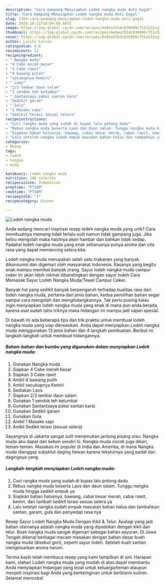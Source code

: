 ```yaml
---
description: "Cara Gampang Menyiapkan Lodeh nangka muda Anti Gagal"
title: "Cara Gampang Menyiapkan Lodeh nangka muda Anti Gagal"
slug: 1104-cara-gampang-menyiapkan-lodeh-nangka-muda-anti-gagal
date: 2020-10-11T18:09:08.847Z
image: https://img-global.cpcdn.com/recipes/6e9ee255dc036999/751x532cq70/lodeh-nangka-muda-foto-resep-utama.jpg
thumbnail: https://img-global.cpcdn.com/recipes/6e9ee255dc036999/751x532cq70/lodeh-nangka-muda-foto-resep-utama.jpg
cover: https://img-global.cpcdn.com/recipes/6e9ee255dc036999/751x532cq70/lodeh-nangka-muda-foto-resep-utama.jpg
author: Lucile Larson
ratingvalue: 4.6
reviewcount: 12
recipeingredient:
- " Nangka muda"
- "4 Cabe merah besar"
- "3 Cabe rawit"
- "4 bawang putih"
- "secukupnya Kemiri"
- " Laos"
- "2/3 lembar daun salam"
- "1 sendok teh ketumbar"
- " Santansaya pakai santan kara"
- "Sedikit garam"
- " Gula"
- "1 Masako sapi"
- "Sedikit terasi sesuai selera"
recipeinstructions:
- "Cuci rangka muda yang sudah di kupas lalu potong dadu"
- "Rebus nangka muda beserta Laos dan daun salam. Tunggu nangka muda hingga sedikit empuk ya"
- "Siapkan bahan halusnya, bawang, cabai besar merah, cabai rawit, kemiri, dan tambah sedikit terasi sesuai selera ya"
- "Lalu setelah nangka sudah empuk masukan bahan halus dan tambahkan santan, garam, gula dan penyedap rasa nya"
categories:
- Resep
tags:
- lodeh
- nangka
- muda

katakunci: lodeh nangka muda 
nutrition: 140 calories
recipecuisine: Indonesian
preptime: "PT26M"
cooktime: "PT36M"
recipeyield: "1"
recipecategory: Dinner

---
```



![Lodeh nangka muda](https://img-global.cpcdn.com/recipes/6e9ee255dc036999/751x532cq70/lodeh-nangka-muda-foto-resep-utama.jpg)

Anda sedang mencari inspirasi resep lodeh nangka muda yang unik? Cara membuatnya memang tidak terlalu sulit namun tidak gampang juga. Jika keliru mengolah maka hasilnya akan hambar dan bahkan tidak sedap. Padahal lodeh nangka muda yang enak seharusnya punya aroma dan cita rasa yang dapat memancing selera kita.

Lodeh nangka muda merupakan salah satu makanan yang banyak dikonsumsi dan digemari oleh masyarakat Indonesia. Rasanya yang begitu enak mampu memikat banyak orang. Sayur lodeh nangka muda campur ceker ini akan lebih nikmat dibandingkan dengan sayur lodeh Cara Memasak Sayur Lodeh Nangka Muda/Tewel Campur Ceker.

Banyak hal yang sedikit banyak berpengaruh terhadap kualitas rasa dari lodeh nangka muda, pertama dari jenis bahan, kedua pemilihan bahan segar sampai cara mengolah dan menghidangkannya. Tak perlu pusing kalau ingin menyiapkan lodeh nangka muda yang enak di mana pun anda berada, karena asal sudah tahu triknya maka hidangan ini mampu jadi sajian spesial.


Di bawah ini ada beberapa tips dan trik praktis untuk membuat lodeh nangka muda yang siap dikreasikan. Anda dapat menyiapkan Lodeh nangka muda menggunakan 13 jenis bahan dan 4 langkah pembuatan. Berikut ini langkah-langkah untuk membuat hidangannya.

<!--inarticleads1-->

##### Bahan-bahan dan bumbu yang digunakan dalam menyiapkan Lodeh nangka muda:

1. Gunakan  Nangka muda
1. Siapkan 4 Cabe merah besar
1. Siapkan 3 Cabe rawit
1. Ambil 4 bawang putih
1. Ambil secukupnya Kemiri
1. Sediakan  Laos
1. Siapkan 2/3 lembar daun salam
1. Gunakan 1 sendok teh ketumbar
1. Gunakan  Santan(saya pakai santan kara)
1. Gunakan Sedikit garam
1. Gunakan  Gula
1. Ambil 1 Masako sapi
1. Ambil Sedikit terasi (sesuai selera)


Sayangnya di Jakarta sangat sulit menemukan jantung pisang atau. Nangka muda aku dapat dari kebon sendiri lo. Nangka muda cocok juga dikari, teman-teman. Masakan ini populer di India dan Amerika, di mana Nangka muda dianggap substitut daging hewan karena teksturnya yang padat dan dagingnya yang. 

<!--inarticleads2-->

##### Langkah-langkah menyiapkan Lodeh nangka muda:

1. Cuci rangka muda yang sudah di kupas lalu potong dadu
1. Rebus nangka muda beserta Laos dan daun salam. Tunggu nangka muda hingga sedikit empuk ya
1. Siapkan bahan halusnya, bawang, cabai besar merah, cabai rawit, kemiri, dan tambah sedikit terasi sesuai selera ya
1. Lalu setelah nangka sudah empuk masukan bahan halus dan tambahkan santan, garam, gula dan penyedap rasa nya


Resep Sayur Lodeh Nangka Muda Dengan Kikil &amp; Telur. Apalagi yang jadi bahan utamanya adalah nangka muda yang dipadukan dengan kikil dan telur. Buah nangka muda sangat digemari sebagai bahan sayuran. Di Jawa Tengah dikenal berbagai macam masakan dengan bahan dasar buah nangka muda (disebut gori), seperti sayur lodeh. Setelah kuah santan mengeluarkan aroma harum. 

Terima kasih telah membaca resep yang kami tampilkan di sini. Harapan kami, olahan Lodeh nangka muda yang mudah di atas dapat membantu Anda menyiapkan hidangan yang lezat untuk keluarga/teman ataupun menjadi inspirasi bagi Anda yang berkeinginan untuk berbisnis kuliner. Selamat mencoba!
